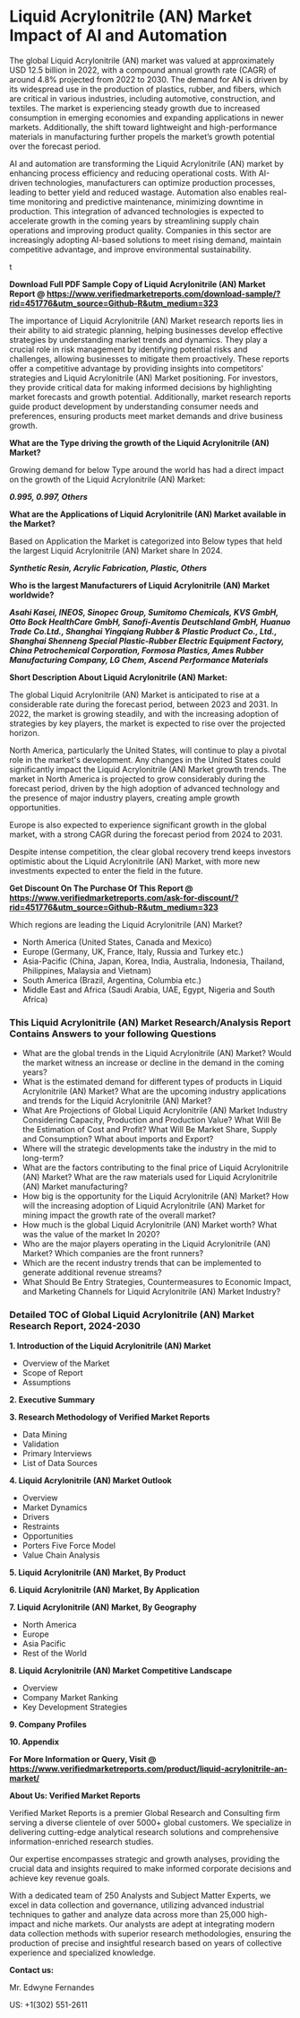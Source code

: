 <meta name="title" content="Global Liquid Acrylonitrile (AN) Market Impact of AI and Automation"><meta name="description" content="The global Liquid Acrylonitrile (AN) market was valued at approximately USD 12.5 billion in 2022, with a compound annual growth rate (CAGR) of around 4.8% projected fr"><meta name="title" content="Liquid Acrylonitrile (AN) Market Size, Share, Scope, Trends, Growth, Opportunities, Analysis, Forecast"><h1>Liquid Acrylonitrile (AN) Market Impact of AI and Automation</h1><p>The global Liquid Acrylonitrile (AN) market was valued at approximately USD 12.5 billion in 2022, with a compound annual growth rate (CAGR) of around 4.8% projected from 2022 to 2030. The demand for AN is driven by its widespread use in the production of plastics, rubber, and fibers, which are critical in various industries, including automotive, construction, and textiles. The market is experiencing steady growth due to increased consumption in emerging economies and expanding applications in newer markets. Additionally, the shift toward lightweight and high-performance materials in manufacturing further propels the market’s growth potential over the forecast period.</p><p>AI and automation are transforming the Liquid Acrylonitrile (AN) market by enhancing process efficiency and reducing operational costs. With AI-driven technologies, manufacturers can optimize production processes, leading to better yield and reduced wastage. Automation also enables real-time monitoring and predictive maintenance, minimizing downtime in production. This integration of advanced technologies is expected to accelerate growth in the coming years by streamlining supply chain operations and improving product quality. Companies in this sector are increasingly adopting AI-based solutions to meet rising demand, maintain competitive advantage, and improve environmental sustainability.</p>t</p><p id="" class=""><strong>Download Full PDF Sample Copy of Liquid Acrylonitrile (AN) Market Report @ <a href="https://www.verifiedmarketreports.com/download-sample/?rid=451776&utm_source=Github-R&utm_medium=323" target="_blank">https://www.verifiedmarketreports.com/download-sample/?rid=451776&utm_source=Github-R&utm_medium=323</a></strong></p><p>The importance of&nbsp;Liquid Acrylonitrile (AN) Market research reports lies in their ability to aid strategic planning, helping businesses develop effective strategies by understanding market trends and dynamics. They play a crucial role in risk management by identifying potential risks and challenges, allowing businesses to mitigate them proactively. These reports offer a competitive advantage by providing insights into competitors' strategies and Liquid Acrylonitrile (AN) Market positioning. For investors, they provide critical data for making informed decisions by highlighting market forecasts and growth potential. Additionally, market research reports guide product development by understanding consumer needs and preferences, ensuring products meet market demands and drive business growth.</p><p><strong>What are the&nbsp;Type driving the growth of the Liquid Acrylonitrile (AN) Market?</strong></p><p id="" class="">Growing demand for below Type around the world has had a direct impact on the growth of the Liquid Acrylonitrile (AN) Market:</p><em><strong>0.995, 0.997, Others</strong></em></p><strong>What are the&nbsp;Applications&nbsp;of Liquid Acrylonitrile (AN) Market available in the Market?</strong></p><p id="" class="">Based on Application the Market is categorized into Below types that held the largest Liquid Acrylonitrile (AN) Market share In 2024.</p><em><strong>Synthetic Resin, Acrylic Fabrication, Plastic, Others</strong></em></p><strong>Who is the largest Manufacturers of Liquid Acrylonitrile (AN) Market worldwide?</strong></p><p><em><strong>Asahi Kasei, INEOS, Sinopec Group, Sumitomo Chemicals, KVS GmbH, Otto Bock HealthCare GmbH, Sanofi-Aventis Deutschland GmbH, Huanuo Trade Co.Ltd., Shanghai Yingqiang Rubber & Plastic Product Co., Ltd., Shanghai Shenneng Special Plastic-Rubber Electric Equipment Factory, China Petrochemical Corporation, Formosa Plastics, Ames Rubber Manufacturing Company, LG Chem, Ascend Performance Materials</strong></em></p><p id="" class=""><strong>Short Description About Liquid Acrylonitrile (AN) Market:</strong></p><p>The global Liquid Acrylonitrile (AN) Market is anticipated to rise at a considerable rate during the forecast period, between 2023 and 2031. In 2022, the market is growing steadily, and with the increasing adoption of strategies by key players, the market is expected to rise over the projected horizon.</p><p>North America, particularly the United States, will continue to play a pivotal role in the market's development. Any changes in the United States could significantly impact the Liquid Acrylonitrile (AN) Market growth trends. The market in North America is projected to grow considerably during the forecast period, driven by the high adoption of advanced technology and the presence of major industry players, creating ample growth opportunities.</p><p>Europe is also expected to experience significant growth in the global market, with a strong CAGR during the forecast period from 2024 to 2031.</p><p>Despite intense competition, the clear global recovery trend keeps investors optimistic about the Liquid Acrylonitrile (AN) Market, with more new investments expected to enter the field in the future.</p><p id="" class=""><strong>Get Discount On The Purchase Of This Report @ <a href="https://www.verifiedmarketreports.com/ask-for-discount/?rid=451776&utm_source=Github-R&utm_medium=323" target="_blank">https://www.verifiedmarketreports.com/ask-for-discount/?rid=451776&utm_source=Github-R&utm_medium=323</a></strong></p>Which regions are leading the Liquid Acrylonitrile (AN) Market?</p><ul><li>North America (United States, Canada and Mexico)</li><li>Europe (Germany, UK, France, Italy, Russia and Turkey etc.)</li><li>Asia-Pacific (China, Japan, Korea, India, Australia, Indonesia, Thailand, Philippines, Malaysia and Vietnam)</li><li>South America (Brazil, Argentina, Columbia etc.)</li><li>Middle East and Africa (Saudi Arabia, UAE, Egypt, Nigeria and South Africa)</li></ul><h3 id="" class="">This Liquid Acrylonitrile (AN) Market Research/Analysis Report Contains Answers to your following Questions</h3><ul><li>What are the global trends in the Liquid Acrylonitrile (AN) Market? Would the market witness an increase or decline in the demand in the coming years?</li><li>What is the estimated demand for different types of products in Liquid Acrylonitrile (AN) Market? What are the upcoming industry applications and trends for the Liquid Acrylonitrile (AN) Market?</li><li>What Are Projections of Global Liquid Acrylonitrile (AN) Market Industry Considering Capacity, Production and Production Value? What Will Be the Estimation of Cost and Profit? What Will Be Market Share, Supply and Consumption? What about imports and Export?</li><li>Where will the strategic developments take the industry in the mid to long-term?</li><li>What are the factors contributing to the final price of Liquid Acrylonitrile (AN) Market? What are the raw materials used for Liquid Acrylonitrile (AN) Market manufacturing?</li><li>How big is the opportunity for the Liquid Acrylonitrile (AN) Market? How will the increasing adoption of Liquid Acrylonitrile (AN) Market for mining impact the growth rate of the overall market?</li><li>How much is the global Liquid Acrylonitrile (AN) Market worth? What was the value of the market In 2020?</li><li>Who are the major players operating in the Liquid Acrylonitrile (AN) Market? Which companies are the front runners?</li><li>Which are the recent industry trends that can be implemented to generate additional revenue streams?</li><li>What Should Be Entry Strategies, Countermeasures to Economic Impact, and Marketing Channels for Liquid Acrylonitrile (AN) Market Industry?</li></ul><h3 id="" class="">Detailed TOC of Global Liquid Acrylonitrile (AN) Market Research Report, 2024-2030</h3><p id="" class=""><strong>1. Introduction of the Liquid Acrylonitrile (AN) Market</strong></p><ul><li>Overview of the Market</li><li>Scope of Report</li><li>Assumptions</li></ul><p id="" class=""><strong>2. Executive Summary</strong></p><p id="" class=""><strong>3. Research Methodology of Verified Market Reports</strong></p><ul><li>Data Mining</li><li>Validation</li><li>Primary Interviews</li><li>List of Data Sources</li></ul><p id="" class=""><strong>4. Liquid Acrylonitrile (AN) Market Outlook</strong></p><ul><li>Overview</li><li>Market Dynamics</li><li>Drivers</li><li>Restraints</li><li>Opportunities</li><li>Porters Five Force Model</li><li>Value Chain Analysis</li></ul><p id="" class=""><strong>5. Liquid Acrylonitrile (AN) Market, By Product</strong></p><p id="" class=""><strong>6. Liquid Acrylonitrile (AN) Market, By Application</strong></p><p id="" class=""><strong>7. Liquid Acrylonitrile (AN) Market, By Geography</strong></p><ul><li>North America</li><li>Europe</li><li>Asia Pacific</li><li>Rest of the World</li></ul><p id="" class=""><strong>8. Liquid Acrylonitrile (AN) Market Competitive Landscape</strong></p><ul><li>Overview</li><li>Company Market Ranking</li><li>Key Development Strategies</li></ul><p id="" class=""><strong>9. Company Profiles</strong></p><p id="" class=""><strong>10. Appendix</strong></p><p id="" class=""><strong>For More Information or Query, Visit @ <a href="https://www.verifiedmarketreports.com/product/liquid-acrylonitrile-an-market/" target="_blank">https://www.verifiedmarketreports.com/product/liquid-acrylonitrile-an-market/</a></strong></p><p id="" class=""><strong>About Us: Verified Market Reports</strong></p><p id="" class="">Verified Market Reports is a premier Global Research and Consulting firm serving a diverse clientele of over 5000+ global customers. We specialize in delivering cutting-edge analytical research solutions and comprehensive information-enriched research studies.</p><p id="" class="">Our expertise encompasses strategic and growth analyses, providing the crucial data and insights required to make informed corporate decisions and achieve key revenue goals.</p><p id="" class="">With a dedicated team of 250 Analysts and Subject Matter Experts, we excel in data collection and governance, utilizing advanced industrial techniques to gather and analyze data across more than 25,000 high-impact and niche markets. Our analysts are adept at integrating modern data collection methods with superior research methodologies, ensuring the production of precise and insightful research based on years of collective experience and specialized knowledge.</p><p id="" class=""><strong>Contact us:</strong></p><p id="" class="">Mr. Edwyne Fernandes</p><p id="" class="">US: +1(302) 551-2611</p>